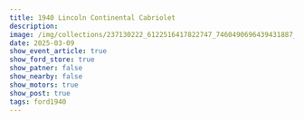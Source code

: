```yaml
---
title: 1940 Lincoln Continental Cabriolet
description: 
image: /img/collections/237130222_6122516417822747_7460490696439431887_n.webp
date: 2025-03-09
show_event_article: true
show_ford_store: true
show_patner: false
show_nearby: false
show_motors: true
show_post: true
tags: ford1940
---
```


